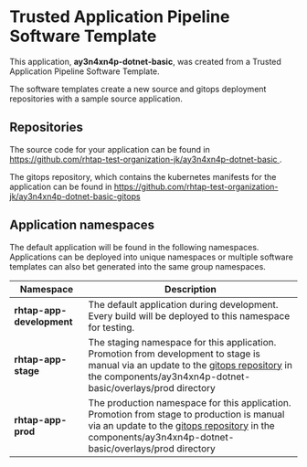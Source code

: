 # Trusted Application Pipeline Software Template

This application, **ay3n4xn4p-dotnet-basic**, was created from a Trusted Application Pipeline Software Template.

The software templates create a new source and gitops deployment repositories with a sample source application. 

## Repositories

The source code for your application can be found in [https://github.com/rhtap-test-organization-jk/ay3n4xn4p-dotnet-basic ](https://github.com/rhtap-test-organization-jk/ay3n4xn4p-dotnet-basic ).
 
The gitops repository, which contains the kubernetes manifests for the application can be found in 
[https://github.com/rhtap-test-organization-jk/ay3n4xn4p-dotnet-basic-gitops ](https://github.com/rhtap-test-organization-jk/ay3n4xn4p-dotnet-basic-gitops ) 

## Application namespaces 

The default application will be found in the following namespaces. Applications can be deployed into unique namespaces or multiple software templates can also bet generated into the same group namespaces.  

|  Namespace   |  Description   |  
| -------- | -------- |   
| **rhtap-app-development** | The default application during development. Every build will be deployed to this namespace for testing. | 
| **rhtap-app-stage** | The staging namespace for this application. Promotion from development to stage is manual via an update to the [gitops repository](https://github.com/rhtap-test-organization-jk/ay3n4xn4p-dotnet-basic-gitops ) in the components/ay3n4xn4p-dotnet-basic/overlays/prod directory |  
| **rhtap-app-prod** | The production namespace for this application. Promotion from stage to production is manual via an update to the [gitops repository](https://github.com/rhtap-test-organization-jk/ay3n4xn4p-dotnet-basic-gitops ) in the components/ay3n4xn4p-dotnet-basic/overlays/prod directory | 